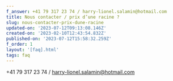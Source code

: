 ```yaml
---
f_answer: +41 79 317 23 74 / harry-lionel.salamin@hotmail.com
title: Nous contacter / prix d’une racine ?
slug: nous-contacter-prix-dune-racine
updated-on: '2023-07-12T09:13:08.146Z'
created-on: '2023-02-10T12:43:54.832Z'
published-on: '2023-07-12T15:58:32.259Z'
f_order: 1
layout: '[faq].html'
tags: faq
---
```


+41 79 317 23 74 / [harry-lionel.salamin@hotmail.com](mailto:harry-lionel.salamin@hotmail.com)

‍
